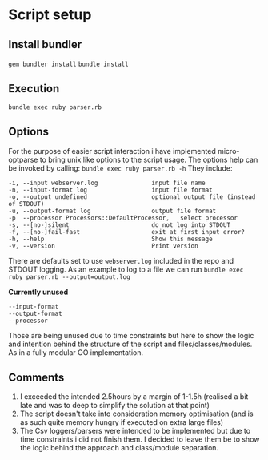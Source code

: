 # Script setup

## Install bundler

`gem bundler install`
`bundle install`
## Execution
`bundle exec ruby parser.rb`
## Options
For the purpose of easier script interaction i have implemented micro-optparse to  bring unix like options to the script usage. The options help can be invoked by calling:
`bundle exec ruby parser.rb -h` 
They include:

    -i, --input webserver.log               input file name
    -n, --input-format log                  input file format
    -o, --output undefined                  optional output file (instead of STDOUT)
    -u, --output-format log                 output file format
    -p  --processor Processors::DefaultProcessor,   select processor
    -s, --[no-]silent                       do not log into STDOUT
    -f, --[no-]fail-fast                    exit at first input error?
    -h, --help                              Show this message
    -v, --version                           Print version
There are defaults set to use `webserver.log` included in the repo and STDOUT logging.
As an example to log to a file we can run `bundle exec ruby parser.rb --output=output.log`

**Currently unused**

    --input-format
    --output-format
    --processor
Those are being unused due to time constraints but here to show the logic and intention behind the structure of the script and files/classes/modules. As in a fully modular OO implementation.

## Comments
1. I exceeded the intended 2.5hours by a margin of 1-1.5h (realised a bit late and was to deep to simplify the solution at that point)
2. The script doesn't take into consideration memory optimisation (and is as such quite memory hungry if executed on extra large files)
3. The Csv loggers/parsers were intended to be implemented but due to time constraints i did not finish them. I decided to leave them be to show the logic behind the approach and class/module separation.

